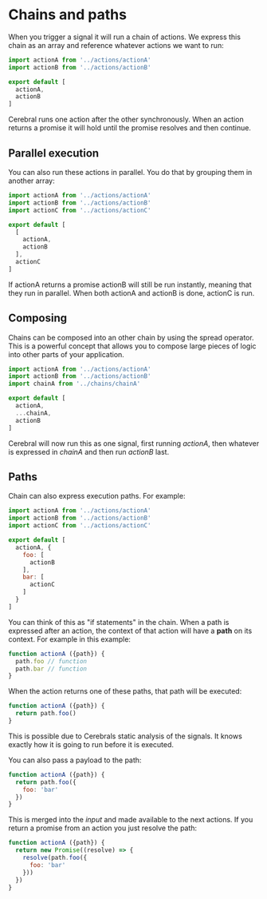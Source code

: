 # Chains and paths

When you trigger a signal it will run a chain of actions. We express this chain as an array and reference whatever actions we want to run:

```js
import actionA from '../actions/actionA'
import actionB from '../actions/actionB'

export default [
  actionA,
  actionB
]
```

Cerebral runs one action after the other synchronously. When an action returns a promise it will hold until the promise resolves and then continue.

## Parallel execution
You can also run these actions in parallel. You do that by grouping them in another array:

```js
import actionA from '../actions/actionA'
import actionB from '../actions/actionB'
import actionC from '../actions/actionC'

export default [
  [
    actionA,
    actionB
  ],
  actionC
]
```

If actionA returns a promise actionB will still be run instantly, meaning that they run in parallel. When both actionA and actionB is done, actionC is run.

## Composing
Chains can be composed into an other chain by using the spread operator. This is a powerful concept that allows you to compose large pieces of logic into other parts of your application.

```js
import actionA from '../actions/actionA'
import actionB from '../actions/actionB'
import chainA from '../chains/chainA'

export default [
  actionA,
  ...chainA,
  actionB
]
```

Cerebral will now run this as one signal, first running *actionA*, then whatever is expressed in *chainA* and then run *actionB* last.

## Paths
Chain can also express execution paths. For example:

```js
import actionA from '../actions/actionA'
import actionB from '../actions/actionB'
import actionC from '../actions/actionC'

export default [
  actionA, {
    foo: [
      actionB
    ],
    bar: [
      actionC
    ]
  }
]
```

You can think of this as "if statements" in the chain. When a path is expressed after an action, the context of that action will have a **path** on its context. For example in this example:

```js
function actionA ({path}) {
  path.foo // function
  path.bar // function
}
```

When the action returns one of these paths, that path will be executed:

```js
function actionA ({path}) {
  return path.foo()
}
```

This is possible due to Cerebrals static analysis of the signals. It knows exactly how it is going to run before it is executed.

You can also pass a payload to the path:

```js
function actionA ({path}) {
  return path.foo({
    foo: 'bar'
  })
}
```

This is merged into the *input* and made available to the next actions. If you return a promise from an action you just resolve the path:

```js
function actionA ({path}) {
  return new Promise((resolve) => {
    resolve(path.foo({
      foo: 'bar'
    }))
  })
}
```
